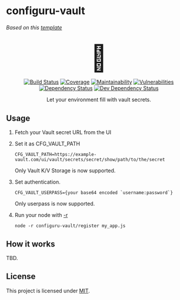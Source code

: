# configuru-vault

###### Based on this [template](https://github.com/AckeeCZ/package-template/tree/4e5a2152c9235d9d7efe969024dde2c3ff6f26e5)

<div align="center">

<span style="font-size: 5em">🛅</span>

[![Build Status](https://img.shields.io/travis/com/AckeeCZ/configuru-vault/master.svg?style=flat-square)](https://travis-ci.com/AckeeCZ/configuru-vault)
[![Coverage](https://img.shields.io/codeclimate/coverage/AckeeCZ/configuru-vault.svg?style=flat-square)](https://codeclimate.com/github/AckeeCZ/configuru-vault)
[![Maintainability](https://img.shields.io/codeclimate/maintainability/AckeeCZ/configuru-vault.svg?style=flat-square)](https://codeclimate.com/github/AckeeCZ/configuru-vault)
[![Vulnerabilities](https://img.shields.io/snyk/vulnerabilities/github/AckeeCZ/configuru-vault.svg?style=flat-square)](https://snyk.io/test/github/AckeeCZ/configuru-vault?targetFile=package.json)
[![Dependency Status](https://img.shields.io/david/AckeeCZ/configuru-vault.svg?style=flat-square)](https://david-dm.org/AckeeCZ/configuru-vault)
[![Dev Dependency Status](https://img.shields.io/david/dev/AckeeCZ/configuru-vault.svg?style=flat-square)](https://david-dm.org/AckeeCZ/configuru-vault?type=dev)

Let your environment fill with vault secrets.
</div>


## Usage

1. Fetch your Vault secret URL from the UI
1. Set it as CFG_VAULT_PATH
    ```
    CFG_VAULT_PATH=https://example-vault.com/ui/vault/secrets/secret/show/path/to/the/secret
    ```
    Only Vault K/V Storage is now supported.
1. Set authentication.
    ```
    CFG_VAULT_USERPASS={your base64 encoded `username:password`}
    ```
    Only userpass is now supported.
1. Run your node with [-r](https://nodejs.org/api/cli.html#cli_r_require_module)

    ```node -r configuru-vault/register my_app.js```


## How it works

TBD.

## License

This project is licensed under [MIT](./LICENSE).
